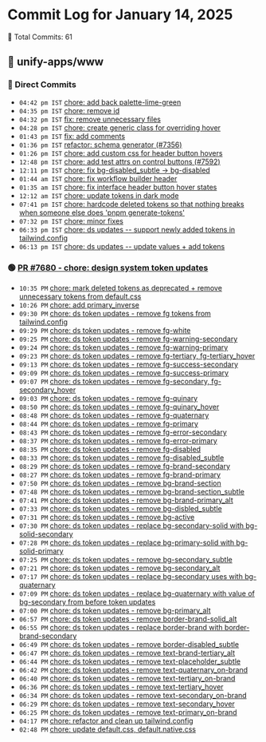 # Commit Log for January 14, 2025

📝 Total Commits: 61

## 📁 unify-apps/www

### 🔨 Direct Commits

- `04:42 pm IST` [chore: add back palette-lime-green](https://github.com/unify-apps/www/commit/4917efd4cb90a8b177d6bb1c5081e3a1deefd618)
- `04:35 pm IST` [chore: remove id](https://github.com/unify-apps/www/commit/a6b2e57cddde395422055eb6554e965aaa7820d5)
- `04:32 pm IST` [fix: remove unnecessary files](https://github.com/unify-apps/www/commit/8dd0b1d9af34a6b2a22ff236d0b23aeaa8ad5162)
- `04:28 pm IST` [chore: create generic class for overriding hover](https://github.com/unify-apps/www/commit/28a98d2d1e8e481a4c1ddbddc0a9367f0e7f1b23)
- `01:43 pm IST` [fix: add comments](https://github.com/unify-apps/www/commit/22877d799d0ceb3248c4ef69d6de7431c3d73274)
- `01:36 pm IST` [refactor: schema generator (#7356)](https://github.com/unify-apps/www/commit/4cad707ab3a25f5ccd7b3557bb1fd10e454b4f5f)
- `01:26 pm IST` [chore: add custom css for header button hovers](https://github.com/unify-apps/www/commit/e54b32de81787156f01f58b88d1b7f83f5822247)
- `12:48 pm IST` [chore: add test attrs on control buttons (#7592)](https://github.com/unify-apps/www/commit/644a784a5fa9a00888e24615289a7a4978fe7b54)
- `12:11 pm IST` [chore: fix bg-disabled_subtle -> bg-disabled](https://github.com/unify-apps/www/commit/276d772706bbd4d59fd30216b51305cdd7a15049)
- `01:44 am IST` [chore: fix workflow builder header](https://github.com/unify-apps/www/commit/f0edd4c9ed263f5752ddf2293d3acd85acd89ff9)
- `01:35 am IST` [chore: fix interface header button hover states](https://github.com/unify-apps/www/commit/f1725007e1d945220bdcc862fda2b41799b34c30)
- `12:12 am IST` [chore: update tokens in dark mode](https://github.com/unify-apps/www/commit/eda11cedb7478d252717689b0f22402252140586)
- `07:41 pm IST` [chore: hardcode deleted tokens so that nothing breaks when someone else does 'pnpm generate-tokens'](https://github.com/unify-apps/www/commit/8be3393943a0258eed14f08f247571d35ca1366e)
- `07:32 pm IST` [chore: minor fixes](https://github.com/unify-apps/www/commit/3494c5fd61c5c43ffd904175e444ffa7e39d4be9)
- `06:33 pm IST` [chore: ds updates -- support newly added tokens in tailwind.config](https://github.com/unify-apps/www/commit/92941385d72bf79e3581df17a296904d8b27a90a)
- `06:13 pm IST` [chore: ds updates -- update values + add tokens](https://github.com/unify-apps/www/commit/83b0e5ff678afbe51a9b35a9628277466937a589)

### 🟢 [PR #7680 - chore: design system token updates](https://github.com/unify-apps/www/pull/7680)

- `10:35 PM` [chore: mark deleted tokens as deprecated + remove unnecessary tokens from default.css](https://github.com/unify-apps/www/commit/8b10c297594eac873e38235b560dbb1360397c24)
- `10:26 PM` [chore: add primary_inverse](https://github.com/unify-apps/www/commit/3bbcf8d0422b79c4d4ff567ae61faa8152b82326)
- `09:30 PM` [chore: ds token updates - remove fg tokens from tailwind.config](https://github.com/unify-apps/www/commit/ecce0cac8b260daa69fd93da26afd18ca49e59f9)
- `09:29 PM` [chore: ds token updates - remove fg-white](https://github.com/unify-apps/www/commit/85fb9df8c001b5297475ffcc9be7bf923500931e)
- `09:25 PM` [chore: ds token updates - remove fg-warning-secondary](https://github.com/unify-apps/www/commit/9a4e9ac64faf78e637347410611999655b2ccf85)
- `09:24 PM` [chore: ds token updates - remove fg-warning-primary](https://github.com/unify-apps/www/commit/0cdf79f32b6ef00bd2cf6f32e1a6998d942a4103)
- `09:23 PM` [chore: ds token updates - remove fg-tertiary, fg-tertiary_hover](https://github.com/unify-apps/www/commit/562166c30bf8f0a7bd370f1cf658d2636446ec40)
- `09:13 PM` [chore: ds token updates - remove fg-success-secondary](https://github.com/unify-apps/www/commit/3019b78a4421bbd653c400284094ce01a784667f)
- `09:09 PM` [chore: ds token updates - remove fg-success-primary](https://github.com/unify-apps/www/commit/4327196ae17a5b33757f1fdc05fe44ec177ce76f)
- `09:07 PM` [chore: ds token updates - remove fg-secondary, fg-secondary_hover](https://github.com/unify-apps/www/commit/47eb61830fef425cea990128158935781566246c)
- `09:03 PM` [chore: ds token updates - remove fg-quinary](https://github.com/unify-apps/www/commit/086b9f247d2652aa78d40b9df891bc2962eb6a70)
- `08:50 PM` [chore: ds token updates - remove fg-quinary_hover](https://github.com/unify-apps/www/commit/19de58da4a09bcb63efa486cd78cea5eb96a0fd7)
- `08:48 PM` [chore: ds token updates - remove fg-quaternary](https://github.com/unify-apps/www/commit/0c8c04b0e968c8115c6d25f79eb8b59d537a0162)
- `08:44 PM` [chore: ds token updates - remove fg-primary](https://github.com/unify-apps/www/commit/2e424c59ef763546f4f562402049f1253add275e)
- `08:43 PM` [chore: ds token updates - remove fg-error-secondary](https://github.com/unify-apps/www/commit/fa9f1cda51e57c4c0e1aa180aa969a895d27e802)
- `08:37 PM` [chore: ds token updates - remove fg-error-primary](https://github.com/unify-apps/www/commit/3e7ca3dc79c287a62862cc2742997145aa75fefb)
- `08:35 PM` [chore: ds token updates - remove fg-disabled](https://github.com/unify-apps/www/commit/260b8bd3d64d6c0c6e687b7e2592ff4bcc915375)
- `08:33 PM` [chore: ds token updates - remove fg-disabled_subtle](https://github.com/unify-apps/www/commit/7890ab0ea84fdb81e0513e6617ecd90424899793)
- `08:29 PM` [chore: ds token updates - remove fg-brand-secondary](https://github.com/unify-apps/www/commit/26e6b533cae5f98cb9672fa7ac313a51939b7749)
- `08:27 PM` [chore: ds token updates - remove fg-brand-primary](https://github.com/unify-apps/www/commit/f44c82d5bf75cd2e2a77ca8dd5b6e49f4d6a18c4)
- `07:50 PM` [chore: ds token updates - remove bg-brand-section](https://github.com/unify-apps/www/commit/2a6e985cf224c2e61e55f176f1404d36a6e86ed4)
- `07:48 PM` [chore: ds token updates - remove bg-brand-section_subtle](https://github.com/unify-apps/www/commit/5a7a971a46c7eb66befe71b09486de58093d3439)
- `07:41 PM` [chore: ds token updates - remove bg-brand-primary_alt](https://github.com/unify-apps/www/commit/deef842239170516749d90990fd9df20bfc8414c)
- `07:33 PM` [chore: ds token updates - remove bg-disbled_subtle](https://github.com/unify-apps/www/commit/9e399dd4494aee491d372d5883c4df2a8e70b979)
- `07:31 PM` [chore: ds token updates - remove bg-active](https://github.com/unify-apps/www/commit/3bea0b21ae889ce3e9287b1cef37699017acbebe)
- `07:30 PM` [chore: ds token updates - replace bg-secondary-solid with bg-solid-secondary](https://github.com/unify-apps/www/commit/7065123285fd25d7ec198ab0c2c270bc1ea0a0b1)
- `07:28 PM` [chore: ds token updates - replace bg-primary-solid with bg-solid-primary](https://github.com/unify-apps/www/commit/16ea3318a961a93e68a32347e5761a0f910f1471)
- `07:25 PM` [chore: ds token updates - remove bg-secondary_subtle](https://github.com/unify-apps/www/commit/0d52ff14e3c3308258e01b9182971cd321e86a86)
- `07:21 PM` [chore: ds token updates - remove bg-secondary_alt](https://github.com/unify-apps/www/commit/dda11eeeaf925a7d9ddb198d261cdaf092daacfb)
- `07:17 PM` [chore: ds token updates - replace bg-secondary uses with bg-quaternary](https://github.com/unify-apps/www/commit/3ba4579ee15a07679b3dface1b3e604d40cdc90b)
- `07:09 PM` [chore: ds token updates - replace bg-quaternary with value of bg-secondary from before token updates](https://github.com/unify-apps/www/commit/1bb2ad82573553a909b2f909f91cc701dffd2bcb)
- `07:00 PM` [chore: ds token updates - remove bg-primary_alt](https://github.com/unify-apps/www/commit/ce9ef2383fe766019e57ac11e6c8ab0ce0921fe7)
- `06:57 PM` [chore: ds token updates - remove border-brand-solid_alt](https://github.com/unify-apps/www/commit/fa1993d7589000968ac835ecc973e558930127a0)
- `06:55 PM` [chore: ds token updates - replace border-brand with border-brand-secondary](https://github.com/unify-apps/www/commit/7f5f1e6011b54dcbaf391b7852a976b7c38b509e)
- `06:49 PM` [chore: ds token updates - remove border-disabled_subtle](https://github.com/unify-apps/www/commit/691a463579e38bb3100a4dafd07ffb15b2c3b4a8)
- `06:47 PM` [chore: ds token updates - remove text-brand-tertiary_alt](https://github.com/unify-apps/www/commit/4fc6ba4d860ea140dc9655c3fe22eca0d1b22055)
- `06:44 PM` [chore: ds token updates - remove text-placeholder_subtle](https://github.com/unify-apps/www/commit/0ff2d217e14d4f6c3c82ced42136957cf1dedb12)
- `06:42 PM` [chore: ds token updates - remove text-quaternary_on-brand](https://github.com/unify-apps/www/commit/7931afe3e9f08f2a5bd93926f24e8fe2e278d0c1)
- `06:40 PM` [chore: ds token updates - remove text-tertiary_on-brand](https://github.com/unify-apps/www/commit/a92798398bd2b99033f0b1e55d67f86b97170949)
- `06:36 PM` [chore: ds token updates - remove text-tertiary_hover](https://github.com/unify-apps/www/commit/936672965864e3a244815162ed62b3095efbad11)
- `06:34 PM` [chore: ds token updates - remove text-secondary_on-brand](https://github.com/unify-apps/www/commit/878a4729166373d66b5d4b19a134ca1161177d57)
- `06:29 PM` [chore: ds token updates - remove text-secondary_hover](https://github.com/unify-apps/www/commit/104925f5ad64e09d18f35cc3165ca63fa3b8fd0b)
- `06:25 PM` [chore: ds token updates - remove text-primary_on-brand](https://github.com/unify-apps/www/commit/e8320e1febdaff05bd8935bd8237917153610797)
- `04:17 PM` [chore: refactor and clean up tailwind.config](https://github.com/unify-apps/www/commit/d3a6994964a19eecded0c80c6f937cd073ae85d9)
- `02:48 PM` [chore: update default.css, default.native.css](https://github.com/unify-apps/www/commit/5fbf957e3ddaca2adbc33ed0d03ee2108a7354ab)


